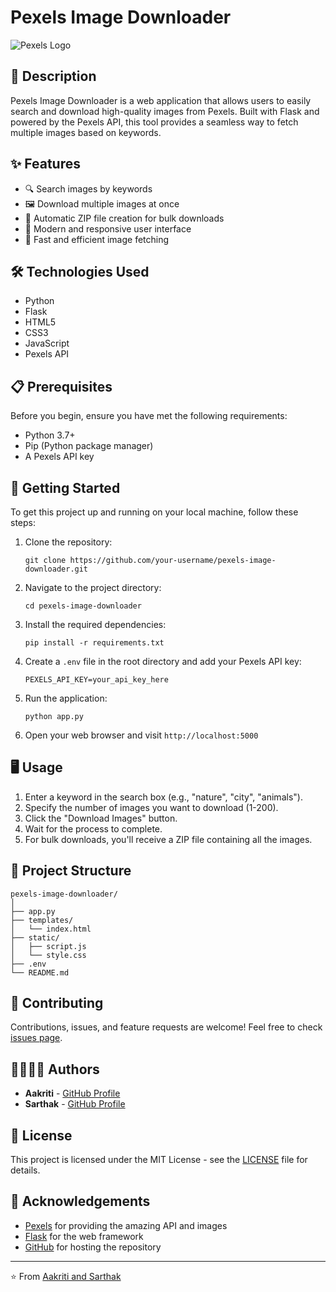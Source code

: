 # Pexels Image Downloader

![Pexels Logo](https://images.pexels.com/lib/api/pexels-white.png)

## 📸 Description

Pexels Image Downloader is a web application that allows users to easily search and download high-quality images from Pexels. Built with Flask and powered by the Pexels API, this tool provides a seamless way to fetch multiple images based on keywords.

## ✨ Features

- 🔍 Search images by keywords
- 🖼️ Download multiple images at once
- 💾 Automatic ZIP file creation for bulk downloads
- 🎨 Modern and responsive user interface
- 🚀 Fast and efficient image fetching

## 🛠️ Technologies Used

- Python
- Flask
- HTML5
- CSS3
- JavaScript
- Pexels API

## 📋 Prerequisites

Before you begin, ensure you have met the following requirements:

- Python 3.7+
- Pip (Python package manager)
- A Pexels API key

## 🚀 Getting Started

To get this project up and running on your local machine, follow these steps:

1. Clone the repository:
   ```
   git clone https://github.com/your-username/pexels-image-downloader.git
   ```

2. Navigate to the project directory:
   ```
   cd pexels-image-downloader
   ```

3. Install the required dependencies:
   ```
   pip install -r requirements.txt
   ```

4. Create a `.env` file in the root directory and add your Pexels API key:
   ```
   PEXELS_API_KEY=your_api_key_here
   ```

5. Run the application:
   ```
   python app.py
   ```

6. Open your web browser and visit `http://localhost:5000`

## 🖥️ Usage

1. Enter a keyword in the search box (e.g., "nature", "city", "animals").
2. Specify the number of images you want to download (1-200).
3. Click the "Download Images" button.
4. Wait for the process to complete.
5. For bulk downloads, you'll receive a ZIP file containing all the images.

## 📁 Project Structure

```
pexels-image-downloader/
│
├── app.py
├── templates/
│   └── index.html
├── static/
│   ├── script.js
│   └── style.css
├── .env
└── README.md
```

## 🤝 Contributing

Contributions, issues, and feature requests are welcome! Feel free to check [issues page](https://github.com/your-username/pexels-image-downloader/issues).

## 👨‍💻👩‍💻 Authors

- **Aakriti** - [GitHub Profile](https://github.com/aakriti-username)
- **Sarthak** - [GitHub Profile](https://github.com/sarthak-username)

## 📄 License

This project is licensed under the MIT License - see the [LICENSE](LICENSE) file for details.

## 🙏 Acknowledgements

- [Pexels](https://www.pexels.com/) for providing the amazing API and images
- [Flask](https://flask.palletsprojects.com/) for the web framework
- [GitHub](https://github.com/) for hosting the repository

---

⭐️ From [Aakriti and Sarthak](https://github.com/your-username)
